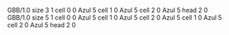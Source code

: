 <gs-board without-header> GBB/1.0
size 3 1
cell 0 0 Azul 5 
cell 1 0 Azul 5 
cell 2 0 Azul 5 
head 2 0
 </gs-board>
<gs-board without-header> GBB/1.0
size 5 1
cell 0 0 Azul 5 
cell 1 0 Azul 5 
cell 2 0 Azul 5
cell 1 0 Azul 5 
cell 2 0 Azul 5 
head 2 0 </gs-board>